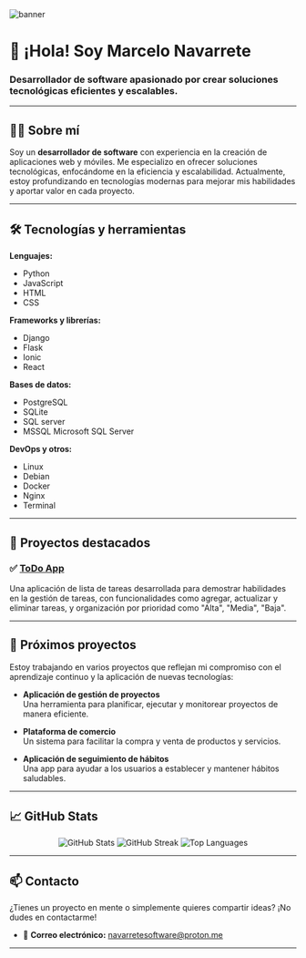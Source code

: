 <img src="https://capsule-render.vercel.app/api?type=waving&color=0:0F2027,100:2C5364&height=200&section=header&text=Marcelo%20Navarrete&fontSize=40&fontColor=ffffff&animation=fadeIn" alt="banner"/>


# 👋 ¡Hola! Soy Marcelo Navarrete

### Desarrollador de software apasionado por crear soluciones tecnológicas eficientes y escalables.

---

## 🧑‍💻 Sobre mí

Soy un **desarrollador de software** con experiencia en la creación de aplicaciones web y móviles. Me especializo en ofrecer soluciones tecnológicas, enfocándome en la eficiencia y escalabilidad. Actualmente, estoy profundizando en tecnologías modernas para mejorar mis habilidades y aportar valor en cada proyecto.

---

## 🛠️ Tecnologías y herramientas

**Lenguajes:**

- Python
- JavaScript
- HTML
- CSS

**Frameworks y librerías:**

- Django
- Flask
- Ionic
- React

**Bases de datos:**

- PostgreSQL
- SQLite
- SQL server
- MSSQL Microsoft SQL Server

**DevOps y otros:**

- Linux
- Debian
- Docker
- Nginx
- Terminal

---

## 📂 Proyectos destacados

### ✅ [ToDo App](https://github.com/n4v4rr3t3/ToDo-App)

Una aplicación de lista de tareas desarrollada para demostrar habilidades en la gestión de tareas, con funcionalidades como agregar, actualizar y eliminar tareas, y organización por prioridad como "Alta", "Media", "Baja".

---

## 🚀 Próximos proyectos

Estoy trabajando en varios proyectos que reflejan mi compromiso con el aprendizaje continuo y la aplicación de nuevas tecnologías:

- **Aplicación de gestión de proyectos**  
  Una herramienta para planificar, ejecutar y monitorear proyectos de manera eficiente.

- **Plataforma de comercio**  
  Un sistema para facilitar la compra y venta de productos y servicios.

- **Aplicación de seguimiento de hábitos**  
  Una app para ayudar a los usuarios a establecer y mantener hábitos saludables.

---

## 📈 GitHub Stats

<p align="center">
  <img src="https://github-readme-stats.vercel.app/api?username=n4v4rr3t3&show_icons=true&theme=dark" alt="GitHub Stats" />
  <img src="https://github-readme-streak-stats.herokuapp.com/?user=n4v4rr3t3&theme=dark" alt="GitHub Streak" />
  <img src="https://github-readme-stats.vercel.app/api/top-langs/?username=n4v4rr3t3&layout=compact&theme=dark" alt="Top Languages" />
</p>

---

## 📫 Contacto

¿Tienes un proyecto en mente o simplemente quieres compartir ideas? ¡No dudes en contactarme!

- 📧 **Correo electrónico:** [navarretesoftware@proton.me](mailto:navarretesoftware@proton.me)

---
